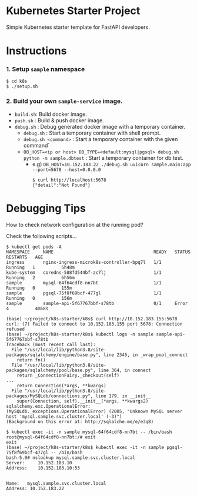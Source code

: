 Kubernetes Starter Project
==========================

Simple Kubernetes starter template for FastAPI developers.

# Instructions

### 1. Setup `sample` namespace
  ```
  $ cd k8s
  $ ./setup.sh
  ```

### 2. Build your own `sample-service` image.

- `build.sh`: Build docker image.
- `push.sh` : Build & push docker image.
- `debug.sh` : Debug generated docker image with a temporary container.
  - `debug.sh` : Start a temporary container with shell prompt.
  - `debug.sh <command>` : Start a temporary container with the given command`
  - `DB_HOST=<ip or host> DB_TYPE=<default:mysql|pgsql> debug.sh python -m sample.dbtest` 
     : Start a temporary container for db test.
    - e.g) `DB_HOST=10.152.183.22 ./debug.sh uvicorn sample.main:app --port=5678 --host=0.0.0.0`
      ```
      $ curl http://localhost:5678
      {"detail":"Not Found"}
      ```

# Debugging Tips

How to check network configuration at the running pod?

Check the following scripts...

```
$ kubectl get pods -A
NAMESPACE     NAME                                      READY   STATUS    RESTARTS   AGE
ingress       nginx-ingress-microk8s-controller-bpq7l   1/1     Running   1          5h48m
kube-system   coredns-588fd544bf-zc7lj                  1/1     Running   2          6h56m
sample        mysql-64f64cdf8-nn7bt                     1/1     Running   0          155m
sample        pgsql-75f8f69bcf-477gl                    1/1     Running   0          156m
sample        sample-api-5f67767bbf-s78tb               0/1     Error     4          4m58s

(base) ~/project/k8s-starter/k8s$ curl http://10.152.183.155:5678
curl: (7) Failed to connect to 10.152.183.155 port 5678: Connection refused
(base) ~/project/k8s-starter/k8s$ kubectl logs -n sample sample-api-5f67767bbf-s78tb
Traceback (most recent call last):
  File "/usr/local/lib/python3.8/site-packages/sqlalchemy/engine/base.py", line 2345, in _wrap_pool_connect
    return fn()
  File "/usr/local/lib/python3.8/site-packages/sqlalchemy/pool/base.py", line 364, in connect
    return _ConnectionFairy._checkout(self)
...
    return Connection(*args, **kwargs)
  File "/usr/local/lib/python3.8/site-packages/MySQLdb/connections.py", line 179, in __init__
    super(Connection, self).__init__(*args, **kwargs2)
sqlalchemy.exc.OperationalError: (MySQLdb._exceptions.OperationalError) (2005, "Unknown MySQL server host 'mysql.sample.svc.cluster.local' (-3)")
(Background on this error at: http://sqlalche.me/e/e3q8)

$ kubectl exec -it -n sample mysql-64f64cdf8-nn7bt -- /bin/bash
root@mysql-64f64cdf8-nn7bt:/# exit
exit
(base) ~/project/k8s-starter/k8s$ kubectl exec -it -n sample pgsql-75f8f69bcf-477gl -- /bin/bash
bash-5.0# nslookup mysql.sample.svc.cluster.local
Server:		10.152.183.10
Address:	10.152.183.10:53


Name:	mysql.sample.svc.cluster.local
Address: 10.152.183.22
```
